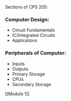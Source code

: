Sections of CPS 205:

### Computer Design:
- Circuit Fundamentals
- IC/Integrated Circuits
- Applications

### Peripherals of Computer:
- Inputs
- Outputs
- Primary Storage
- CPUs
- Secondary Storage


 [[Module 1]]
 